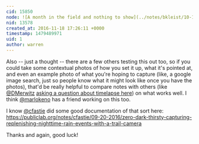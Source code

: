 ```yaml
---
cid: 15850
node: ![A month in the field and nothing to show](../notes/bkleist/10-19-2016/a-month-in-the-field-and-nothing-to-show)
nid: 13578
created_at: 2016-11-18 17:26:11 +0000
timestamp: 1479489971
uid: 1
author: warren
---
```


Also -- just a thought -- there are a few others testing this out too, so if you could take some contextual photos of how you set it up, what it's pointed at, and even an example photo of what you're hoping to capture (like, a google image search, just so people know what it might look like once you have the photos), that'd be really helpful to compare notes with others (like [@DMerwitz](/profile/DMerwitz) [asking a question about timelapse here](https://publiclab.org/questions/DMerwitz/10-17-2016/trail-camera-on-state-park-land)) on what works well. I think [@marlokeno](/profile/marlokeno) has a friend working on this too. 

I know [@cfastie](/profile/cfastie) did some good documentation of that sort here: https://publiclab.org/notes/cfastie/09-20-2016/zero-dark-thirsty-capturing-replenishing-nighttime-rain-events-with-a-trail-camera

Thanks and again, good luck!
